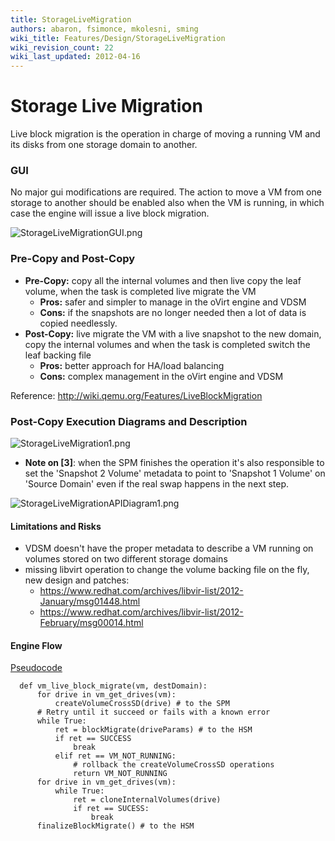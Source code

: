 ```yaml
---
title: StorageLiveMigration
authors: abaron, fsimonce, mkolesni, sming
wiki_title: Features/Design/StorageLiveMigration
wiki_revision_count: 22
wiki_last_updated: 2012-04-16
---
```


# Storage Live Migration

Live block migration is the operation in charge of moving a running VM and its disks from one storage domain to another.

### GUI

No major gui modifications are required. The action to move a VM from one storage to another should be enabled also when the VM is running, in which case the engine will issue a live block migration.

![](StorageLiveMigrationGUI.png "StorageLiveMigrationGUI.png")

### Pre-Copy and Post-Copy

*   **Pre-Copy:** copy all the internal volumes and then live copy the leaf volume, when the task is completed live migrate the VM
    -   **Pros:** safer and simpler to manage in the oVirt engine and VDSM
    -   **Cons:** if the snapshots are no longer needed then a lot of data is copied needlessly.
*   **Post-Copy:** live migrate the VM with a live snapshot to the new domain, copy the internal volumes and when the task is completed switch the leaf backing file
    -   **Pros:** better approach for HA/load balancing
    -   **Cons:** complex management in the oVirt engine and VDSM

Reference: [<http://wiki.qemu.org/Features/LiveBlockMigration>](http://wiki.qemu.org/Features/LiveBlockMigration)

### Post-Copy Execution Diagrams and Description

![](StorageLiveMigration1.png "StorageLiveMigration1.png")

*   **Note on [3]**: when the SPM finishes the operation it's also responsible to set the 'Snapshot 2 Volume' metadata to point to 'Snapshot 1 Volume' on 'Source Domain' even if the real swap happens in the next step.

![](StorageLiveMigrationAPIDiagram1.png "StorageLiveMigrationAPIDiagram1.png")

#### Limitations and Risks

*   VDSM doesn't have the proper metadata to describe a VM running on volumes stored on two different storage domains
*   missing libvirt operation to change the volume backing file on the fly, new design and patches:
    -   <https://www.redhat.com/archives/libvir-list/2012-January/msg01448.html>
    -   <https://www.redhat.com/archives/libvir-list/2012-February/msg00014.html>

#### Engine Flow

[Pseudocode](http://en.wikipedia.org/wiki/Pseudocode)

      def vm_live_block_migrate(vm, destDomain):
          for drive in vm_get_drives(vm):
              createVolumeCrossSD(drive) # to the SPM
          # Retry until it succeed or fails with a known error
          while True:
              ret = blockMigrate(driveParams) # to the HSM
              if ret == SUCCESS
                  break
              elif ret == VM_NOT_RUNNING:
                  # rollback the createVolumeCrossSD operations
                  return VM_NOT_RUNNING
          for drive in vm_get_drives(vm):
              while True:
                  ret = cloneInternalVolumes(drive)
                  if ret == SUCESS:
                      break
          finalizeBlockMigrate() # to the HSM
